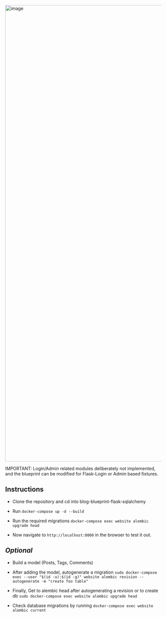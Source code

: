 <img width="1465" alt="image" src="https://github.com/user-attachments/assets/5eee2873-3d2c-4796-8981-4623251b4c7b" />



IMPORTANT: 
Login/Admin related modules deliberately not implemented, and the blueprint can be modified for Flask-Login or Admin based fixtures.
## Instructions
* Clone the repository and cd into blog-blueprint-flask-sqlalchemy

* Run ```docker-compose up -d --build```

* Run the required migrations ```docker-compose exec website alembic upgrade head```

* Now navigate to ```http://localhost:8000``` in the browser to test it out.

## *Optional*
* Build a model (Posts, Tags, Comments)

* After adding the model, autogenerate a migration ```sudo docker-compose exec --user "$(id -u):$(id -g)" website alembic revision --autogenerate -m "create foo table"```

* Finally, Get to alembic head after autogenerating a revision or to create db ```sudo docker-compose exec website alembic upgrade head```

* Check database migrations by running ```docker-compose exec website alembic current```
